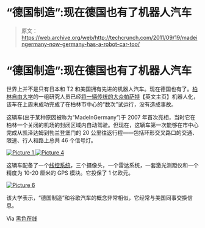 # “德国制造”:现在德国也有了机器人汽车

> 原文：<https://web.archive.org/web/http://techcrunch.com/2011/09/19/madeingermany-now-germany-has-a-robot-car-too/>

# “德国制造”:现在德国也有了机器人汽车

世界上并不是只有日本和 T2 和美国拥有先进的机器人汽车。现在德国也有了。[柏林自由大学](https://web.archive.org/web/20230204230917/http://www.fu-berlin.de/en/)的一组研究人员已经[将一辆传统的大众帕萨特](https://web.archive.org/web/20230204230917/http://www.autonomos.inf.fu-berlin.de/)【英文主页】机器人化，该车在上周末成功完成了在柏林市中心的“数次”试运行，没有造成事故。

这辆车(出于某种原因被称为“MadeInGermany”)于 2007 年首次亮相，当时它在柏林一个关闭的机场的封闭区域内自动驾驶。但现在，这辆车第一次能够在市中心完成从凯泽达姆到勃兰登堡门的 20 公里往返行程——包括环形交叉路口的交通、限速、行人和路上总共 46 个信号灯。

[![](img/318ea141aaad596c7cbbcfb64c766cac.png "Picture 1") ](https://web.archive.org/web/20230204230917/https://techcrunch.com/wp-content/uploads/2011/09/picture-1.png) [ ![](img/24f0f24933a0f879205e6bc733807998.png "Picture 4")](https://web.archive.org/web/20230204230917/https://techcrunch.com/wp-content/uploads/2011/09/picture-41.png)

这辆车配备了一个[线控系统](https://web.archive.org/web/20230204230917/http://en.wikipedia.org/wiki/Drive_by_wire)，三个摄像头，一个雷达系统，一套激光测距仪和一个精度为 10-20 厘米的 GPS 模块。它投保了 1 亿欧元。

[![](img/4386ba04f4cd714c0d8977cbdfa865ed.png "Picture 6")](https://web.archive.org/web/20230204230917/https://techcrunch.com/wp-content/uploads/2011/09/picture-6.png)

该大学表示，“德国制造”和谷歌汽车的概念非常相似，它经常与美国同事交换信息。

Via [黑色在线](https://web.archive.org/web/20230204230917/http://www.heise.de/newsticker/meldung/Fahrerloses-Auto-bewaeltigt-Berliner-Innenstadt-1345293.html)